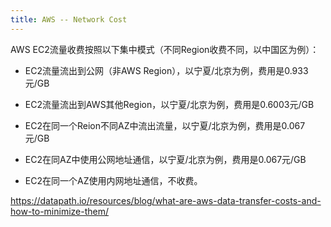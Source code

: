 ```yaml
---
title: AWS -- Network Cost
---
```


AWS EC2流量收费按照以下集中模式（不同Region收费不同，以中国区为例）：

*  EC2流量流出到公网（非AWS Region），以宁夏/北京为例，费用是0.933元/GB

* EC2流量流出到AWS其他Region，以宁夏/北京为例，费用是0.6003元/GB
* EC2在同一个Reion不同AZ中流出流量，以宁夏/北京为例，费用是0.067元/GB
* EC2在同AZ中使用公网地址通信，以宁夏/北京为例，费用是0.067元/GB
* EC2在同一个AZ使用内网地址通信，不收费。





https://datapath.io/resources/blog/what-are-aws-data-transfer-costs-and-how-to-minimize-them/